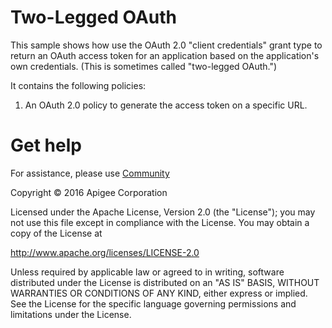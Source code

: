 # Two-Legged OAuth

This sample shows how use the OAuth 2.0 "client credentials" grant type to return an OAuth
access token for an application based on the application's own credentials. (This is 
sometimes called "two-legged OAuth.") 

It contains the following policies:

1. An OAuth 2.0 policy to generate the access token on a specific URL.

# Get help

For assistance, please use [Community](http://community.apigee.com) 

Copyright © 2016 Apigee Corporation

Licensed under the Apache License, Version 2.0 (the "License"); you may not use
this file except in compliance with the License. You may obtain a copy
of the License at

http://www.apache.org/licenses/LICENSE-2.0

Unless required by applicable law or agreed to in writing, software
distributed under the License is distributed on an "AS IS" BASIS,
WITHOUT WARRANTIES OR CONDITIONS OF ANY KIND, either express or implied.
See the License for the specific language governing permissions and
limitations under the License.
